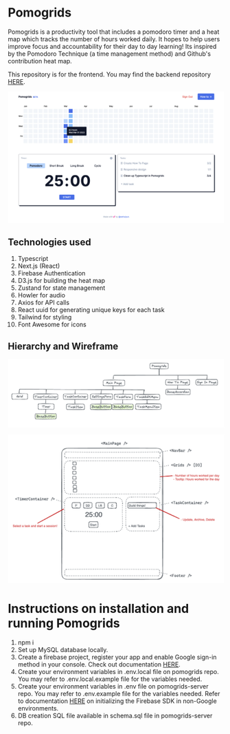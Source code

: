 # Pomogrids

Pomogrids is a productivity tool that includes a pomodoro timer and a heat map which tracks the number of hours worked daily. It hopes to help users improve focus and accountability for their day to day learning! Its inspired by the Pomodoro Technique (a time management method) and Github's contribution heat map.

This repository is for the frontend. You may find the backend repository [HERE](https://github.com/awhuiyun/pomogrids-server).

<kbd>![Home Page screenshot](public/assets/pomogrids_homepage.png) </kbd>

## Technologies used

1. Typescript
2. Next.js (React)
3. Firebase Authentication
4. D3.js for building the heat map
5. Zustand for state management
6. Howler for audio
7. Axios for API calls
8. React uuid for generating unique keys for each task
9. Tailwind for styling
10. Font Awesome for icons

## Hierarchy and Wireframe

<kbd>![Hierarchy screenshot](public/assets/pomogrids_hierarchy.png) </kbd>

<kbd>![Wireframe screenshot](public/assets/pomogrids_wireframe.png) </kbd>

# Instructions on installation and running Pomogrids

1. npm i
2. Set up MySQL database locally.
3. Create a firebase project, register your app and enable Google sign-in method in your console. Check out documentation [HERE](https://firebase.google.com/docs/auth/web/google-signin).
4. Create your environment variables in .env.local file on pomogrids repo. You may refer to .env.local.example file for the variables needed.
5. Create your environment variables in .env file on pomogrids-server repo. You may refer to .env.example file for the variables needed. Refer to documentation [HERE](https://firebase.google.com/docs/admin/setup) on initializing the Firebase SDK in non-Google environments.
6. DB creation SQL file available in schema.sql file in pomogrids-server repo.
